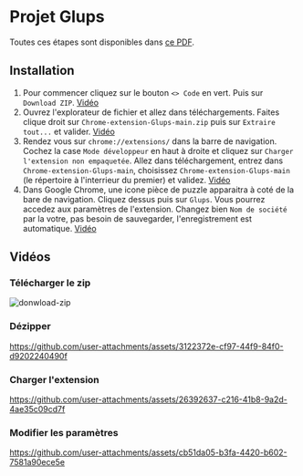 # Projet Glups

Toutes ces étapes sont disponibles dans [ce PDF](tuto.pdf).

## Installation

1. Pour commencer cliquez sur le bouton ``<> Code`` en vert. Puis sur ``Download ZIP``. [Vidéo](#télécharger-le-zip)
2. Ouvrez l'explorateur de fichier et allez dans téléchargements. Faites clique droit sur ``Chrome-extension-Glups-main.zip`` puis sur ``Extraire tout...`` et valider. [Vidéo](#dézipper)
3. Rendez vous sur ``chrome://extensions/`` dans la barre de navigation. Cochez la case ``Mode développeur`` en haut à droite et cliquez sur ``Charger l'extension non empaquetée``. Allez dans téléchargement, entrez dans ``Chrome-extension-Glups-main``, choisissez ``Chrome-extension-Glups-main`` (le répertoire à l'interrieur du premier) et validez. [Vidéo](#charger-lextension)
4. Dans Google Chrome, une icone pièce de puzzle apparaitra à coté de la bare de navigation. Cliquez dessus puis sur ``Glups``. Vous pourrez accedez aux paramètres de l'extension. Changez bien ``Nom de société`` par la votre, pas besoin de sauvegarder, l'enregistrement est automatique. [Vidéo](#modifier-les-paramètres)

## Vidéos
### Télécharger le zip
![donwload-zip](https://github.com/user-attachments/assets/1e7a6e38-700d-43aa-8584-c524fae90649)

### Dézipper
https://github.com/user-attachments/assets/3122372e-cf97-44f9-84f0-d9202240490f

### Charger l'extension
https://github.com/user-attachments/assets/26392637-c216-41b8-9a2d-4ae35c09cd7f

### Modifier les paramètres
https://github.com/user-attachments/assets/cb51da05-b3fa-4420-b602-7581a90ece5e
